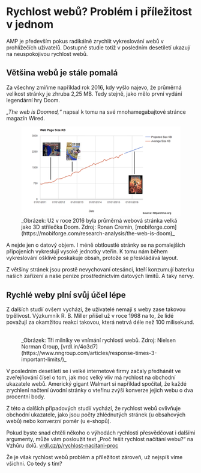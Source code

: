 # Rychlost webů? Problém i příležitost v jednom

AMP je především pokus radikálně zrychlit vykreslování webů v prohlížečích uživatelů. Dostupné studie totiž v posledním desetiletí ukazují na neuspokojivou rychlost webů.

## Většina webů je stále pomalá

Za všechny zmiňme například rok 2016, kdy vyšlo najevo, že průměrná velikost stránky je zhruba 2,25 MB. Tedy stejně, jako mělo první vydání legendární hry Doom.

_„The web is Doomed,“_ napsal k tomu na své mnohamegabajtové stránce magazín Wired.

<figure>
<img src="../dist/images/original/amp-co-je-rychlost-doomed.jpg" alt="">
<figcaption markdown="1">
_Obrázek: Už v roce 2016 byla průměrná webová stránka velká jako 3D střílečka Doom. Zdroj: Ronan Cremin, [mobiforge.com](https://mobiforge.com/research-analysis/the-web-is-doom)_
</figcaption>
</figure>

A nejde jen o datový objem. I méně obtloustlé stránky se na pomalejších připojeních vykreslují vysoké jednotky vteřin. K tomu nám během vykreslování ošklivě poskakuje obsah, protože se přeskládává layout.

Z většiny stránek jsou prostě nevychovaní otesánci, kteří konzumují baterku našich zařízení a naše peníze prostřednictvím datových limitů. A taky nervy.

## Rychlé weby plní svůj účel lépe

Z dalších studií ovšem vychází, že uživatelé nemají s weby zase takovou trpělivost. Výzkumník R. B. Miller přišel už v roce 1968 na to, že lidé považují za okamžitou reakci takovou, která netrvá déle než 100 milisekund.

<figure>
<img src="../dist/images/original/rychlost-nielsen.png" alt="">
<figcaption markdown="1">
_Obrázek: Tři milníky ve vnímání rychlosti webů. Zdroj: Nielsen Norman Group, [vrdl.in/4o3d7](https://www.nngroup.com/articles/response-times-3-important-limits/)_
</figcaption>
</figure>

V posledním desetiletí se i velké internetové firmy začaly předhánět ve zveřejňování čísel o tom, jak moc velký vliv má rychlost na obchodní ukazatele webů. Americký gigant Walmart si například spočítal, že každé zrychlení načtení úvodní stránky o vteřinu zvýší konverze jejich webu o dva procentní body.

Z této a dalších případových studií vychází, že rychlost webů ovlivňuje obchodní ukazatele, jako jsou počty zhlédnutých stránek (u obsahových webů) nebo konverzní poměr (u e-shopů).

Pokud byste snad chtěli někoho o výhodách rychlosti přesvědčovat i dalšími argumenty, může vám posloužit text „Proč řešit rychlost načítání webu?“ na Vzhůru dolů. [vrdl.cz/p/rychlost-nacitani-proc](https://www.vzhurudolu.cz/prirucka/rychlost-nacitani-proc)

Že je však rychlost webů problém a příležitost zároveň, už nejspíš víme všichni. Co tedy s tím?
